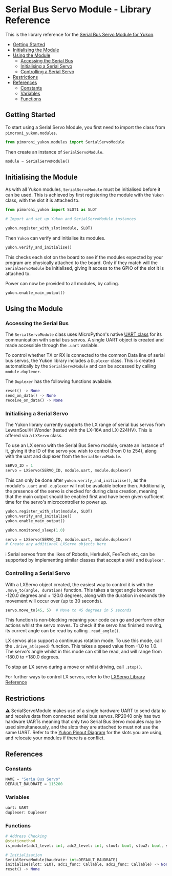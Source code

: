 # Serial Bus Servo Module - Library Reference <!-- omit in toc -->

This is the library reference for the [Serial Bus Servo Module for Yukon](https://pimoroni.com/yukon).

- [Getting Started](#getting-started)
- [Initialising the Module](#initialising-the-module)
- [Using the Module](#using-the-module)
  - [Accessing the Serial Bus](#accessing-the-serial-bus)
  - [Initialising a Serial Servo](#initialising-a-serial-servo)
  - [Controlling a Serial Servo](#controlling-a-serial-servo)
- [Restrictions](#restrictions)
- [References](#references)
  - [Constants](#constants)
  - [Variables](#variables)
  - [Functions](#functions)


## Getting Started

To start using a Serial Servo Module, you first need to import the class from `pimoroni_yukon.modules`.

```python
from pimoroni_yukon.modules import SerialServoModule
```

Then create an instance of `SerialServoModule`.

```python
module = SerialServoModule()
```


## Initialising the Module

As with all Yukon modules, `SerialServoModule` must be initialised before it can be used. This is achieved by first registering the module with the `Yukon` class, with the slot it is attached to.

```python
from pimoroni_yukon import SLOT1 as SLOT

# Import and set up Yukon and SerialServoModule instances

yukon.register_with_slot(module, SLOT)
```

Then `Yukon` can verify and initialise its modules.

```python
yukon.verify_and_initialise()
```

This checks each slot on the board to see if the modules expected by your program are physically attached to the board. Only if they match will the `SerialServoModule` be initialised, giving it access to the GPIO of the slot it is attached to.

Power can now be provided to all modules, by calling.

```python
yukon.enable_main_output()
```


## Using the Module

### Accessing the Serial Bus

The `SerialServoModule` class uses MicroPython's native [UART class](https://docs.micropython.org/en/latest/library/machine.UART.html) for its communication with serial bus servos. A single UART object is created and made accessible through the `.uart` variable.

To control whether TX or RX is connected to the common Data line of serial bus servos, the Yukon library includes a `Duplexer` class. This is created automatically by the `SerialServoModule` and can be accessed by calling `module.duplexer`.

The `Duplexer` has the following functions available.

```python
reset() -> None
send_on_data() -> None
receive_on_data() -> None
```

### Initialising a Serial Servo

The Yukon library currently supports the LX range of serial bus servos from LewanSoul/HiWonder (tested with the LX-16A and LX-224HV). This is offered via a `LXServo` class.

To use an LX servo with the Serial Bus Servo module, create an instance of it, giving it the ID of the servo you wish to control (from 0 to 254), along with the uart and duplexer from the `SerialServoModule`.

```python
SERVO_ID = 1
servo = LXServo(SERVO_ID, module.uart, module.duplexer)
```

This can only be done after `yukon.verify_and_initialise()`, as the module's `.uart` and `.duplexer` will not be available before then. Additionally, the presence of the servo is checked for during class creation, meaning that the main output should be enabled first and have been given sufficient time for the servo's microcontroller to power up.

```python
yukon.register_with_slot(module, SLOT)
yukon.verify_and_initialise()
yukon.enable_main_output()

yukon.monitored_sleep(1.0)

servo = LXServo(SERVO_ID, module.uart, module.duplexer)
# Create any additional LXServo objects here
```

:information_source: Serial servos from the likes of Robotis, HerkuleX, FeeTech etc, can be supported by implementing similar classes that accept a `UART` and `Duplexer`.


### Controlling a Serial Servo

With a LXServo object created, the easiest way to control it is with the `.move_to(angle, duration)` function. This takes a target angle between -120.0 degrees and + 120.0 degrees, along with the duration in seconds the movement will occur over (up to 30 seconds).

```python
servo.move_to(45, 5)  # Move to 45 degrees in 5 seconds
```

This function is non-blocking meaning your code can go and perform other actions whilst the servo moves. To check if the servo has finished moving, its current angle can be read by calling `.read_angle()`.

LX servos also support a continuous rotation mode. To use this mode, call the `.drive_at(speed)` function. This takes a speed value from -1.0 to 1.0. The servo's angle whilst in this mode can still be read, and will range from -180.0 to +180.0 degrees.

To stop an LX servo during a move or whilst driving, call `.stop()`.

For further ways to control LX servos, refer to the [LXServo Library Reference](/docs/devices/lxservo.md)


## Restrictions

:warning: SerialServoModule makes use of a single hardware UART to send data to and receive data from connected serial bus servos. RP2040 only has two hardware UARTs meaning that only two Serial Bus Servo modules may be used simultaneously, and the slots they are attached to must not use the same UART. Refer to the [Yukon Pinout Diagram](../yukon_pinout_diagram.png) for the slots you are using, and relocate your modules if there is a conflict.


## References

### Constants

```python
NAME = "Seria Bus Servo"
DEFAULT_BAUDRATE = 115200
```


### Variables

```python
uart: UART
duplexer: Duplexer
```


### Functions

```python
# Address Checking
@staticmethod
is_module(adc1_level: int, adc2_level: int, slow1: bool, slow2: bool, slow3: bool) -> bool

# Initialisation
SerialServoModule(baudrate: int=DEFAULT_BAUDRATE)
initialise(slot: SLOT, adc1_func: Callable, adc2_func: Callable) -> None
reset() -> None
```
